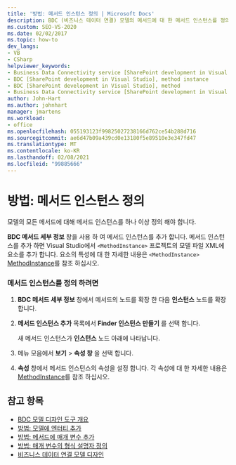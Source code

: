 ```yaml
---
title: '방법: 메서드 인스턴스 정의 | Microsoft Docs'
description: BDC (비즈니스 데이터 연결) 모델의 메서드에 대 한 메서드 인스턴스를 정의 하는 방법을 이해 합니다.
ms.custom: SEO-VS-2020
ms.date: 02/02/2017
ms.topic: how-to
dev_langs:
- VB
- CSharp
helpviewer_keywords:
- Business Data Connectivity service [SharePoint development in Visual Studio], method instance
- BDC [SharePoint development in Visual Studio], method instance
- BDC [SharePoint development in Visual Studio], method
- Business Data Connectivity service [SharePoint development in Visual Studio], method
author: John-Hart
ms.author: johnhart
manager: jmartens
ms.workload:
- office
ms.openlocfilehash: 055193123f99825027238166d762ce54b288d716
ms.sourcegitcommit: ae6d47b09a439cd0e13180f5e89510e3e347fd47
ms.translationtype: MT
ms.contentlocale: ko-KR
ms.lasthandoff: 02/08/2021
ms.locfileid: "99885666"
---
```

# <a name="how-to-define-a-method-instance"></a>방법: 메서드 인스턴스 정의
  모델의 모든 메서드에 대해 메서드 인스턴스를 하나 이상 정의 해야 합니다.

 **BDC 메서드 세부 정보** 창을 사용 하 여 메서드 인스턴스를 추가 합니다. 메서드 인스턴스를 추가 하면 Visual Studio에서 `<MethodInstance>` 프로젝트의 모델 파일 XML에 요소를 추가 합니다. 요소의 특성에 대 한 자세한 내용은 `<MethodInstance>` [MethodInstance](/previous-versions/office/developer/sharepoint-2010/ee556838(v=office.14))를 참조 하십시오.

### <a name="to-define-a-method-instance"></a>메서드 인스턴스를 정의 하려면

1. **BDC 메서드 세부 정보** 창에서 메서드의 노드를 확장 한 다음 **인스턴스** 노드를 확장 합니다.

2. **메서드 인스턴스 추가** 목록에서 **Finder 인스턴스 만들기** 를 선택 합니다.

     새 메서드 인스턴스가 **인스턴스** 노드 아래에 나타납니다.

3. 메뉴 모음에서 **보기**  >  **속성 창** 을 선택 합니다.

4. **속성** 창에서 메서드 인스턴스의 속성을 설정 합니다. 각 속성에 대 한 자세한 내용은 [MethodInstance](/previous-versions/office/developer/sharepoint-2010/ee556838(v=office.14))를 참조 하십시오.

## <a name="see-also"></a>참고 항목
- [BDC 모델 디자인 도구 개요](../sharepoint/bdc-model-design-tools-overview.md)
- [방법: 모델에 엔터티 추가](../sharepoint/how-to-add-an-entity-to-a-model.md)
- [방법: 메서드에 매개 변수 추가](../sharepoint/how-to-add-a-parameter-to-a-method.md)
- [방법: 매개 변수의 형식 설명자 정의](../sharepoint/how-to-define-the-type-descriptor-of-a-parameter.md)
- [비즈니스 데이터 연결 모델 디자인](../sharepoint/designing-a-business-data-connectivity-model.md)
